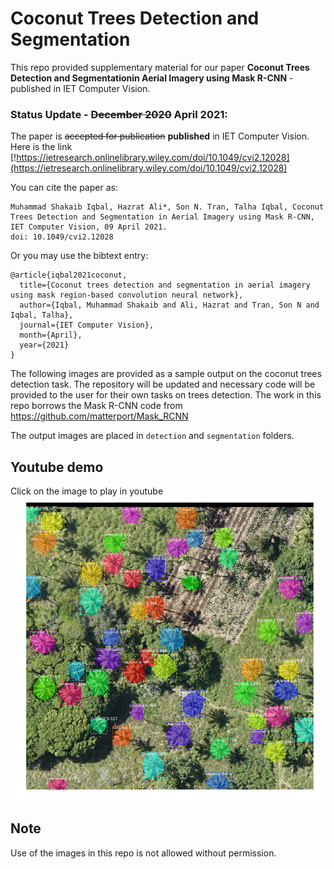 Coconut Trees Detection and Segmentation
========================================
This repo provided supplementary material for our paper **Coconut Trees Detection and Segmentationin Aerial Imagery using Mask R-CNN** - published in IET Computer Vision.
### Status Update - ~~December 2020~~ April 2021:
The paper is ~~accepted for publication~~ **published** in IET Computer Vision. Here is the link [!https://ietresearch.onlinelibrary.wiley.com/doi/10.1049/cvi2.12028](https://ietresearch.onlinelibrary.wiley.com/doi/10.1049/cvi2.12028)

You can cite the paper as:
```
Muhammad Shakaib Iqbal, Hazrat Ali*, Son N. Tran, Talha Iqbal, Coconut Trees Detection and Segmentation in Aerial Imagery using Mask R-CNN, IET Computer Vision, 09 April 2021.
doi: 10.1049/cvi2.12028  
```

Or you may use the bibtext entry:
```
@article{iqbal2021coconut,
  title={Coconut trees detection and segmentation in aerial imagery using mask region-based convolution neural network},
  author={Iqbal, Muhammad Shakaib and Ali, Hazrat and Tran, Son N and Iqbal, Talha},
  journal={IET Computer Vision},
  month={April},
  year={2021}
}
```

The following images are provided as a sample output on the coconut trees detection task. 
The repository will be updated and necessary code will be provided to the user for their own tasks on trees detection.
The work in this repo borrows the Mask R-CNN code from https://github.com/matterport/Mask_RCNN


The output images are placed in `detection` and `segmentation` folders. 

## Youtube demo
Click on the image to play in youtube
[![Demo on test images for Coconut trees segmentation](segmentation/s1_A07.png)](https://www.youtube.com/watch?v=tnrNLm_gSXs)

## Note
Use of the images in this repo is not allowed without permission. 

